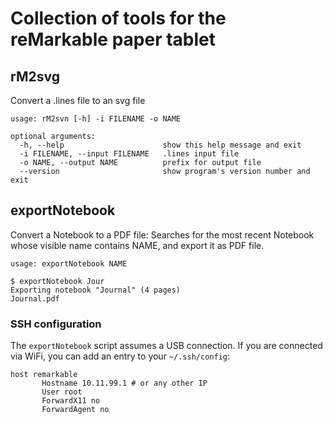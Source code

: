 # Collection of tools for the reMarkable paper tablet

## rM2svg

Convert a .lines file to an svg file

    usage: rM2svn [-h] -i FILENAME -o NAME

    optional arguments:
      -h, --help                      show this help message and exit
      -i FILENAME, --input FILENAME   .lines input file
      -o NAME, --output NAME          prefix for output file
      --version                       show program's version number and exit

## exportNotebook

Convert a Notebook to a PDF file: Searches for the most recent Notebook whose visible name contains NAME, and export it as PDF file.

    usage: exportNotebook NAME

    $ exportNotebook Jour
    Exporting notebook "Journal" (4 pages)
    Journal.pdf

### SSH configuration

The `exportNotebook` script assumes a USB connection. If you are connected via
WiFi, you can add an entry to your `~/.ssh/config`:

    host remarkable
           Hostname 10.11.99.1 # or any other IP
           User root
           ForwardX11 no
           ForwardAgent no
